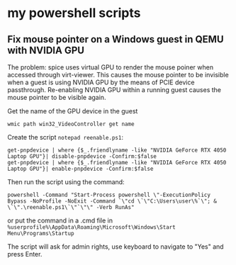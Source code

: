 # my powershell scripts

## Fix mouse pointer on a Windows guest in QEMU with NVIDIA GPU

The problem: spice uses virtual GPU to render the mouse poiner when accessed through virt-viewer. This causes the mouse pointer to be invisible when a guest is using NVIDIA GPU by the means of PCIE device passthrough. Re-enabling NVIDIA GPU within a running guest causes the mouse pointer to be visible again.

Get the name of the GPU device in the guest

```
wmic path win32_VideoController get name
```

Create the script `notepad reenable.ps1`:

```
get-pnpdevice | where {$_.friendlyname -like "NVIDIA GeForce RTX 4050 Laptop GPU"}| disable-pnpdevice -Confirm:$false
get-pnpdevice | where {$_.friendlyname -like "NVIDIA GeForce RTX 4050 Laptop GPU"}| enable-pnpdevice -Confirm:$false
```

Then run the script using the command:

```
powershell -Command "Start-Process powershell \"-ExecutionPolicy Bypass -NoProfile -NoExit -Command `\"cd \`\"C:\Users\user\%`\"; & \`\".\reenable.ps1\`\"`\"\" -Verb RunAs"
```

or put the command in a .cmd file in `%userprofile%\AppData\Roaming\Microsoft\Windows\Start Menu\Programs\Startup`

The script will ask for admin rights, use keyboard to navigate to "Yes" and press Enter.
